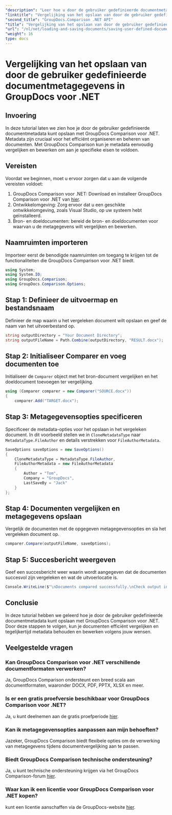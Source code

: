 ```yaml
---
"description": "Leer hoe u door de gebruiker gedefinieerde documentmetadata kunt opslaan met GroupDocs Comparison voor .NET. Vergelijk en bewerk eenvoudig metadata met stapsgewijze instructies."
"linktitle": "Vergelijking van het opslaan van door de gebruiker gedefinieerde documentmetagegevens in GroupDocs voor .NET"
"second_title": "GroupDocs.Comparison .NET API"
"title": "Vergelijking van het opslaan van door de gebruiker gedefinieerde documentmetagegevens in GroupDocs voor .NET"
"url": "/nl/net/loading-and-saving-documents/saving-user-defined-document-metadata/"
"weight": 16
type: docs
---
```

# Vergelijking van het opslaan van door de gebruiker gedefinieerde documentmetagegevens in GroupDocs voor .NET

## Invoering
In deze tutorial laten we zien hoe je door de gebruiker gedefinieerde documentmetadata kunt opslaan met GroupDocs Comparison voor .NET. Metadata zijn cruciaal voor het efficiënt organiseren en beheren van documenten. Met GroupDocs Comparison kun je metadata eenvoudig vergelijken en bewerken om aan je specifieke eisen te voldoen.
## Vereisten
Voordat we beginnen, moet u ervoor zorgen dat u aan de volgende vereisten voldoet:
1. GroupDocs Comparison voor .NET: Download en installeer GroupDocs Comparison voor .NET van [hier](https://releases.groupdocs.com/comparison/net/).
2. Ontwikkelomgeving: Zorg ervoor dat u een geschikte ontwikkelomgeving, zoals Visual Studio, op uw systeem hebt geïnstalleerd.
3. Bron- en doeldocumenten: bereid de bron- en doeldocumenten voor waarvan u de metagegevens wilt vergelijken en bewerken.

## Naamruimten importeren
Importeer eerst de benodigde naamruimten om toegang te krijgen tot de functionaliteiten die GroupDocs Comparison voor .NET biedt.
```csharp
using System;
using System.IO;
using GroupDocs.Comparison;
using GroupDocs.Comparison.Options;
```
## Stap 1: Definieer de uitvoermap en bestandsnaam
Definieer de map waarin u het vergeleken document wilt opslaan en geef de naam van het uitvoerbestand op.
```csharp
string outputDirectory = "Your Document Directory";
string outputFileName = Path.Combine(outputDirectory, "RESULT.docx");
```
## Stap 2: Initialiseer Comparer en voeg documenten toe
Initialiseer de `Comparer` object met het bron-document vergelijken en het doeldocument toevoegen ter vergelijking.
```csharp
using (Comparer comparer = new Comparer("SOURCE.docx"))
{
    comparer.Add("TARGET.docx");
```
## Stap 3: Metagegevensopties specificeren
Specificeer de metadata-opties voor het opslaan in het vergeleken document. In dit voorbeeld stellen we in `CloneMetadataType` naar `MetadataType.FileAuthor` en details verstrekken voor `FileAuthorMetadata`.
```csharp
SaveOptions saveOptions = new SaveOptions()
{
    CloneMetadataType = MetadataType.FileAuthor,
    FileAuthorMetadata = new FileAuthorMetadata
    {
        Author = "Tom",
        Company = "GroupDocs",
        LastSaveBy = "Jack"
    }
};
```
## Stap 4: Documenten vergelijken en metagegevens opslaan
Vergelijk de documenten met de opgegeven metagegevensopties en sla het vergeleken document op.
```csharp
comparer.Compare(outputFileName, saveOptions);
```
## Stap 5: Succesbericht weergeven
Geef een succesbericht weer waarin wordt aangegeven dat de documenten succesvol zijn vergeleken en wat de uitvoerlocatie is.
```csharp
Console.WriteLine($"\nDocuments compared successfully.\nCheck output in {outputDirectory}.");
```

## Conclusie
In deze tutorial hebben we geleerd hoe je door de gebruiker gedefinieerde documentmetadata kunt opslaan met GroupDocs Comparison voor .NET. Door deze stappen te volgen, kun je documenten efficiënt vergelijken en tegelijkertijd metadata behouden en bewerken volgens jouw wensen.
## Veelgestelde vragen
### Kan GroupDocs Comparison voor .NET verschillende documentformaten verwerken?
Ja, GroupDocs Comparison ondersteunt een breed scala aan documentformaten, waaronder DOCX, PDF, PPTX, XLSX en meer.
### Is er een gratis proefversie beschikbaar voor GroupDocs Comparison voor .NET?
Ja, u kunt deelnemen aan de gratis proefperiode [hier](https://releases.groupdocs.com/).
### Kan ik metagegevensopties aanpassen aan mijn behoeften?
Jazeker, GroupDocs Comparison biedt flexibele opties om de verwerking van metagegevens tijdens documentvergelijking aan te passen.
### Biedt GroupDocs Comparison technische ondersteuning?
Ja, u kunt technische ondersteuning krijgen via het GroupDocs Comparison-forum [hier](https://forum.groupdocs.com/c/comparison/12).
### Waar kan ik een licentie voor GroupDocs Comparison voor .NET kopen?
kunt een licentie aanschaffen via de GroupDocs-website [hier](https://purchase.groupdocs.com/buy).